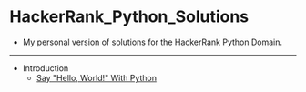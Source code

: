 # HackerRank_Python_Solutions

- My personal version of solutions for the HackerRank Python Domain.

<hr>

- Introduction
    - [Say "Hello, World!" With Python](Introduction/SayHelloWorldWithPython.py)